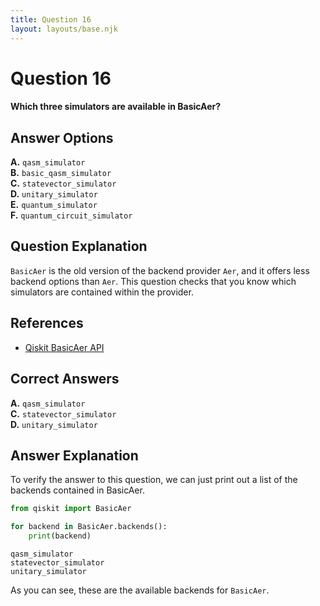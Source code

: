 ```yaml
---
title: Question 16
layout: layouts/base.njk
---
```

# Question 16

#### Which three simulators are available in BasicAer?


## Answer Options

**A.** `qasm_simulator`  
**B.** `basic_qasm_simulator`  
**C.** `statevector_simulator`  
**D.** `unitary_simulator`  
**E.** `quantum_simulator`  
**F.** `quantum_circuit_simulator`  

## Question Explanation

`BasicAer` is the old version of the backend provider `Aer`, and it offers less backend options than `Aer`.
This question checks that you know which simulators are contained within the provider.

## References

* [Qiskit BasicAer API](https://qiskit.org/documentation/apidoc/providers_basicaer.html#module-qiskit.providers.basicaer)

## Correct Answers

**A.** `qasm_simulator`  
**C.** `statevector_simulator`  
**D.** `unitary_simulator`  

## Answer Explanation

To verify the answer to this question, we can just print out a list of the backends contained in BasicAer.


```python
from qiskit import BasicAer

for backend in BasicAer.backends():
    print(backend)
```

    qasm_simulator
    statevector_simulator
    unitary_simulator


As you can see, these are the available backends for `BasicAer`.

